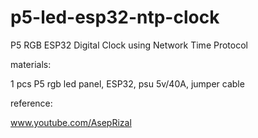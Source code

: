 # p5-led-esp32-ntp-clock
P5 RGB ESP32 Digital Clock using Network Time Protocol

materials:

1 pcs P5 rgb led panel, ESP32, psu 5v/40A, jumper cable

reference:

www.youtube.com/AsepRizal
